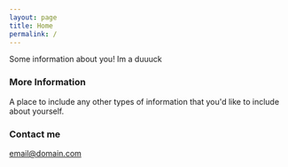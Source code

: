 ```yaml
---
layout: page
title: Home
permalink: /
---
```


Some information about you!
Im a duuuck
### More Information

A place to include any other types of information that you'd like to include about yourself.

### Contact me

[email@domain.com](mailto:email@domain.com)
